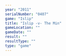```yaml
---
year: "2011"
serialNumber: "0407" 
game: "Islip"
title: "Islip -v- The Min"
gameLocation: ""
gameDate: ""
result: ""
resultType: ""
type: "game"
---
```

